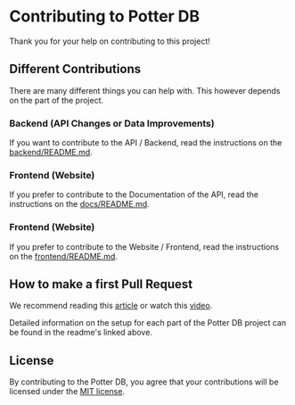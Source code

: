 # Contributing to Potter DB

Thank you for your help on contributing to this project!

## Different Contributions

There are many different things you can help with. This however depends on the part of the project.

### Backend (API Changes or Data Improvements)

If you want to contribute to the API / Backend, read the instructions on the [backend/README.md](backend/README.md).

### Frontend (Website)

If you prefer to contribute to the Documentation of the API, read the instructions on the [docs/README.md](docs/README.md).

### Frontend (Website)

If you prefer to contribute to the Website / Frontend, read the instructions on the [frontend/README.md](frontend/README.md).

## How to make a first Pull Request

We recommend reading this [article](https://docs.github.com/en/pull-requests/collaborating-with-pull-requests/proposing-changes-to-your-work-with-pull-requests/about-pull-requests) or watch this [video](https://egghead.io/courses/how-to-contribute-to-an-open-source-project-on-github).

Detailed information on the setup for each part of the Potter DB project can be found in the readme's linked above.

## License

By contributing to the Potter DB, you agree that your contributions will be licensed under the [MIT license](LICENSE).
